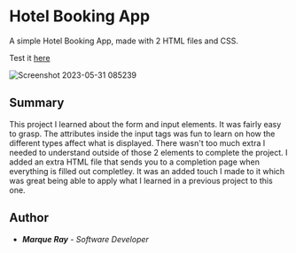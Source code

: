 # Hotel Booking App

A simple Hotel Booking App, made with 2 HTML files and CSS.

Test it [here](https://mray2k4.github.io/Hotel-Booking-App/)

![Screenshot 2023-05-31 085239](https://github.com/Mray2k4/Hotel-Booking-App/assets/99221965/ca4a645f-a020-47b2-9533-197099b5fad0)

## Summary
This project I learned about the form and input elements. It was fairly easy to grasp. The attributes inside the input tags was fun to learn on how the different types affect what is displayed. There wasn't too much extra I needed to understand outside of those 2 elements to complete the project. I added an extra HTML file that sends you to a completion page when everything is filled out completley. It was an added touch I made to it which was great being able to apply what I learned in a previous project to this one.

## Author
* ***Marque Ray*** - *Software Developer*
